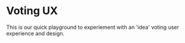 # Voting UX

This is our quick playground to experiement with an 'idea' voting user experience and design.

